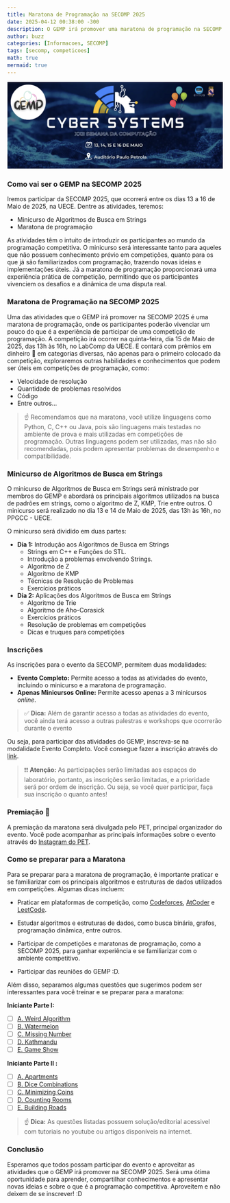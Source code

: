 ```yaml
---
title: Maratona de Programação na SECOMP 2025
date: 2025-04-12 00:38:00 -300
description: O GEMP irá promover uma maratona de programação na SECOMP 2025 entre outras atividades, confira!
author: buzz
categories: [Informacoes, SECOMP]
tags: [secomp, competicoes]
math: true
mermaid: true 
---
```



![Desktop View](/assets/img/gemp-secomp-2025/banner.png)

### Como vai ser o GEMP na SECOMP 2025

Iremos participar da SECOMP 2025, que ocorrerá entre os dias 13 a 16 de Maio de 2025, na UECE.
Dentre as atividades, teremos:

- Minicurso de Algoritmos de Busca em Strings
- Maratona de programação

As atividades têm o intuito de introduzir os participantes ao mundo da programação competitiva. O minicurso será interessante tanto para aqueles que não possuem conhecimento prévio em competições, quanto para os que já são familiarizados com programação, trazendo novas ideias e implementações úteis.
Já a maratona de programação proporcionará uma experiência prática de competição, permitindo que os participantes vivenciem os desafios e a dinâmica de uma disputa real.

### Maratona de Programação na SECOMP 2025

Uma das atividades que o GEMP irá promover na SECOMP 2025 é uma maratona de programação, onde os participantes poderão vivenciar um pouco do que é a experiência de participar de uma competição de programação.
A competição irá ocorrer na quinta-feira, dia 15 de Maio de 2025, das 13h às 16h, no LabComp da UECE.
E contará com prêmios em dinheiro 🤑 em categorias diversas, não apenas para o primeiro colocado da competição, exploraremos outras habilidades e conhecimentos que podem ser úteis em competições de programação, como:

- Velocidade de resolução
- Quantidade de problemas resolvidos
- Código
- Entre outros...

> ☝️ Recomendamos que na maratona, você utilize linguagens como Python, C, C++ ou Java, pois são linguagens mais testadas no ambiente de prova e mais utilizadas em competições de programação. Outras linguagens podem ser utilizadas, mas não são recomendadas, pois podem apresentar problemas de desempenho e compatibilidade.

### Minicurso de Algoritmos de Busca em Strings

O minicurso de Algoritmos de Busca em Strings será ministrado por membros do GEMP e abordará os principais algoritmos utilizados na busca de padrões em strings, como o algoritmo de Z, KMP, Trie entre outros. O minicurso será realizado no dia 13 e 14 de Maio de 2025, das 13h às 16h, no PPGCC - UECE.

O minicurso será dividido em duas partes:

- **Dia 1:** Introdução aos Algoritmos de Busca em Strings
  - Strings em C++ e Funções do STL.
  - Introdução a problemas envolvendo Strings.
  - Algoritmo de Z
  - Algoritmo de KMP
  - Técnicas de Resolução de Problemas
  - Exercícios práticos
- **Dia 2:** Aplicações dos Algoritmos de Busca em Strings
  - Algoritmo de Trie
  - Algoritmo de Aho-Corasick
  - Exercícios práticos
  - Resolução de problemas em competições
  - Dicas e truques para competições

### Inscrições

As inscrições para o evento da SECOMP, permitem duas modalidades:

- **Evento Completo:** Permite acesso a todas as atividades do evento, incluindo o minicurso e a maratona de programação.
- **Apenas Minicursos Online:** Permite acesso apenas a 3 minicursos *online*.

> ✅ **Dica:**
> Além de garantir acesso a todas as atividades do evento, você ainda terá acesso a outras palestras e workshops que ocorrerão durante o evento

Ou seja, para participar das atividades do GEMP, inscreva-se na modalidade Evento Completo. Você consegue fazer a inscrição através do  [link](https://www.even3.com.br/secomp-2025-cyber-systems-541555/?fbclid=PAZXh0bgNhZW0CMTEAAab9HmEdqq6JmcFCg4kB4lpMg6HOvRRHVIgyRiHH39MsMfBdvKS5IRWvnIc_aem_x6JbAJ3YNydh8do7XuBeUQ).

> ❗️❗️ **Atenção:**
> As participações serão limitadas aos espaços do laboratório, portanto, as inscrições serão limitadas, e a prioridade será por ordem de inscrição. Ou seja, se você quer participar, faça sua inscrição o quanto antes!

### Premiação 🏅

A premiação da maratona será divulgada pelo PET, principal organizador do evento. Você pode acompanhar as principais informações sobre o evento através do [Instagram do PET](https://www.instagram.com/petcomputacao/).

### Como se preparar para a Maratona

Para se preparar para a maratona de programação, é importante praticar e se familiarizar com os principais algoritmos e estruturas de dados utilizados em competições. Algumas dicas incluem:

- Praticar em plataformas de competição, como [Codeforces](https://codeforces.com/), [AtCoder](https://atcoder.jp/) e [LeetCode](https://leetcode.com/).

- Estudar algoritmos e estruturas de dados, como busca binária, grafos, programação dinâmica, entre outros.
- Participar de competições e maratonas de programação, como a SECOMP 2025, para ganhar experiência e se familiarizar com o ambiente competitivo.
- Participar das reuniões do GEMP :D.

Além disso, separamos algumas questões que sugerimos podem ser interessantes para você treinar e se preparar para a maratona:

**Iniciante Parte I:**

- [ ] [A. Weird Algorithm](https://cses.fi/problemset/task/1068)
- [ ] [B. Watermelon](https://codeforces.com/problemset/problem/1517/A)
- [ ] [C. Missing Number](https://cses.fi/problemset/task/1083)
- [ ] [D. Kathmandu](https://codeforces.com/gym/103388/problem/K)
- [ ] [E. Game Show](https://codeforces.com/gym/102861/problem/G)

**Iniciante Parte II :**

- [ ] [A. Apartments](https://cses.fi/problemset/task/1084)
- [ ] [B. Dice Combinations](https://cses.fi/problemset/task/1633)
- [ ] [C. Minimizing Coins](https://cses.fi/problemset/task/1634)
- [ ] [D. Counting Rooms](https://cses.fi/problemset/task/1192)
- [ ] [E. Building Roads](https://cses.fi/problemset/task/1666)

> ☝️ **Dica:**
> As questões listadas possuem solução/editorial acessivel com tutoriais no youtube ou artigos disponíveis na internet.

### Conclusão

Esperamos que todos possam participar do evento e aproveitar as atividades que o GEMP irá promover na SECOMP 2025. Será uma ótima oportunidade para aprender, compartilhar conhecimentos e apresentar novas ideias e sobre o que é a programação competitiva.
Aproveitem e não deixem de se inscrever! :D